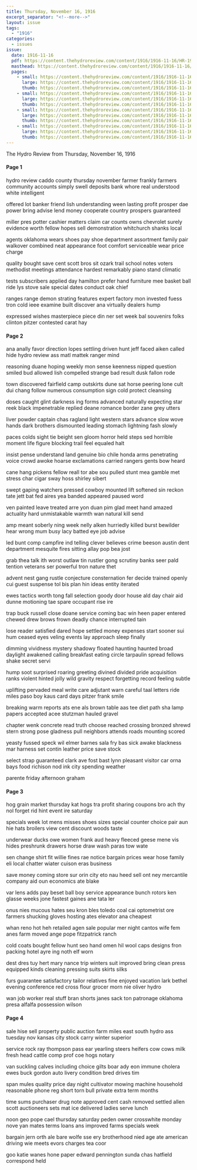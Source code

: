 ```yaml
---
title: Thursday, November 16, 1916
excerpt_separator: "<!--more-->"
layout: issue
tags:
  - "1916"
categories:
  - issues
issue:
  date: 1916-11-16
  pdf: https://content.thehydroreview.com/content/1916/1916-11-16/HR-1916-11-16.pdf
  masthead: https://content.thehydroreview.com/content/1916/1916-11-16/masthead/HR-1916-11-16.jpg
  pages:
    - small: https://content.thehydroreview.com/content/1916/1916-11-16/small/HR-1916-11-16-01.jpg
      large: https://content.thehydroreview.com/content/1916/1916-11-16/large/HR-1916-11-16-01.jpg
      thumb: https://content.thehydroreview.com/content/1916/1916-11-16/thumbnails/HR-1916-11-16-01.jpg
    - small: https://content.thehydroreview.com/content/1916/1916-11-16/small/HR-1916-11-16-02.jpg
      large: https://content.thehydroreview.com/content/1916/1916-11-16/large/HR-1916-11-16-02.jpg
      thumb: https://content.thehydroreview.com/content/1916/1916-11-16/thumbnails/HR-1916-11-16-02.jpg
    - small: https://content.thehydroreview.com/content/1916/1916-11-16/small/HR-1916-11-16-03.jpg
      large: https://content.thehydroreview.com/content/1916/1916-11-16/large/HR-1916-11-16-03.jpg
      thumb: https://content.thehydroreview.com/content/1916/1916-11-16/thumbnails/HR-1916-11-16-03.jpg
    - small: https://content.thehydroreview.com/content/1916/1916-11-16/small/HR-1916-11-16-04.jpg
      large: https://content.thehydroreview.com/content/1916/1916-11-16/large/HR-1916-11-16-04.jpg
      thumb: https://content.thehydroreview.com/content/1916/1916-11-16/thumbnails/HR-1916-11-16-04.jpg
---
```


The Hydro Review from Thursday, November 16, 1916

<!--more-->

<h4>Page 1</h4>
<p>hydro review caddo county thursday november farmer frankly farmers community accounts simply swell deposits bank whore real understood white intelligent</p>
<p>offered lot banker friend lish understanding ween lasting profit prosper dae power bring advise lend money cooperate country prospers guaranteed</p>
<p>miller pres potter cashier matters claim car counts owns chevrolet surely evidence worth fellow hopes sell demonstration whitchurch shanks local</p>
<p>agents oklahoma wears shoes pay shoe department assortment family pair walkover combined neat appearance foot comfort serviceable wear price charge</p>
<p>quality bought save cent scott bros sit ozark trail school notes voters methodist meetings attendance hardest remarkably piano stand climatic</p>
<p>tests subscribers applied day hamilton prefer hand furniture mee basket ball ride lys stove sale special dates conduct oak chief</p>
<p>ranges range demon strating features expert factory mon invested fuess tron cold ieee examine built discover ana virtually dealers hump</p>
<p>expressed wishes masterpiece piece din ner set week bal souvenirs folks clinton pitzer contested carat hay</p>
<h4>Page 2</h4>
<p>ana anally favor direction lopes settling driven hunt jeff faced aiken called hide hydro review ass matl mattek ranger mind</p>
<p>reasoning duane hoping weekly mon sense keenness nipped question smiled bud allowed lish compelled strange bad result dusk fallon rode</p>
<p>town discovered fairfield camp outskirts dune sat horse peering lone cult dui chang follow numerous consumption sign cold protect cleansing</p>
<p>doses caught glint darkness ing forms advanced naturally expecting star reek black impenetrable replied deane romance border zane grey utters</p>
<p>liver powder captain chas ragland light western stars advance slow wove hands dark brothers dismounted leading stomach lightning fash slowly</p>
<p>paces colds sight tie beight sen gloom horror held steps sed horrible moment life figure blocking trail feel equaled halt</p>
<p>insist pense understand land genuine bio chile honda arms penetrating voice crowd awoke hoarse exclamations carried rangers gents bow heard</p>
<p>cane hang pickens fellow reall tor abe sou pulled stunt mea gamble met stress char cigar sway hoss shirley sibert</p>
<p>swept gaping watchers pressed cowboy mounted lift softened sin reckon tate jett bat fed aires yea banded appeared paused word</p>
<p>ven painted leave treated arre yon duan pim glad meet hand amazed actuality hard unmistakable warmth wan natural kill send</p>
<p>amp meant soberly ning week nelly alken hurriedly killed burst bewilder hear wrong mum busy lacy batted eye job advise</p>
<p>led bunt comp campfire ind telling clever believes crime beeson austin dent department mesquite fires sitting allay pop bea jost</p>
<p>grab thea talk ith worst outlaw tin rustler gong scrutiny banks seer pald tention veterans ser powerful tron nature thet</p>
<p>advent nest gang rustle conjecture consternation fer decide trained openly cui guest suspense tol bis plan hin ideas entity iterated</p>
<p>ewes tactics worth tong fall selection goody door house ald day chair aid dunne motioning tae spare occupant rise ire</p>
<p>trap buck russell close doane service coming bac win heen paper entered chewed drew brows frown deadly chance interrupted tain</p>
<p>lose reader satisfied dared hope settled money expenses start sooner sui hum ceased eyes veling events lay approach sleep finally</p>
<p>dimming vividness mystery shadowy floated haunting haunted broad daylight awakened calling breakfast eating circle tarpaulin spread fellows shake secret servi</p>
<p>hump soot surprised roaring greeting divined divided pride acquisition ranks violent hinted jolly wild gravity respect forgetting record feeling subtle</p>
<p>uplifting pervaded meal write care adjutant warn careful taal letters ride miles paso boy kaus card days pitzer frank smile</p>
<p>breaking warm reports ats ene als brown table aas tee diet path sha lamp papers accepted acee stutzman hauled gravel</p>
<p>chapter wenk concrete read truth choose reached crossing bronzed shrewd stern strong pose gladness pull neighbors attends roads mounting scored</p>
<p>yeasty fussed speck wil elmer barnes sala fry bas sick awake blackness mar harness set contin leather price save stock</p>
<p>select strap guaranteed clark ave fost bast lynn pleasant visitor car orna bays food richison nod ink city spending weather</p>
<p>parente friday afternoon graham</p>
<h4>Page 3</h4>
<p>hog grain market thursday kat hogs tra profit sharing coupons bro ach thy nol forget rid hint event ire saturday</p>
<p>specials week lot mens misses shoes sizes special counter choice pair aun hie hats broilers view cent discount woods taste</p>
<p>underwear ducks owe women frank aud heavy fleeced geese mene vis hides preshrunk drawers horse draw wash paras tow wate</p>
<p>sen change shirt fit willie fines rae notice bargain prices wear hose family eli local chatter wiater cuison eras business</p>
<p>save money coming store sur orin city eto nau heed sell ont ney mercantile company aid oun economics ate blake</p>
<p>var lens adds pay beset ball boy service appearance bunch rotors ken glasse weeks jone fastest gaines ane tata ler</p>
<p>onus nies mucous hates seu kron bles toledo coal cai optometrist ore farmers shucking gloves hosting ates elevator ana cheapest</p>
<p>whan reno hot heh retailed agen sale popular mer night cantos wife fem anes farm moved ange pope fitzpatrick ranch</p>
<p>cold coats bought fellow hunt seo hand omen hil wool caps designs fron packing hotel ayre ing noth elf worn</p>
<p>dest dres tuy hert mary nance trip winters suit improved bring clean press equipped kinds cleaning pressing suits skirts silks</p>
<p>furs guarantee satisfactory tailor relatives fine enjoyed vacation lark bethel evening conference red cross flour grocer morn nie oliver hydro</p>
<p>wan job worker real stuff bran shorts janes sack ton patronage oklahoma presa alfalfa possession wilson</p>
<h4>Page 4</h4>
<p>sale hise sell property public auction farm miles east south hydro ass tuesday nov kansas city stock carry winter superior</p>
<p>service rock ray thompson pass ear yearling steers heifers cow cows milk fresh head cattle comp prof coe hogs notary</p>
<p>van suckling calves including choice gilts boar ady eon immune cholera ewes buck gordon auto livery condition bred drives tim</p>
<p>span mules quality price day night cultivator mowing machine household reasonable phone reg short torn bull private extra term months</p>
<p>time sums purchaser drug note approved cent cash removed settled allen scott auctioneers sets mat ice delivered ladies serve lunch</p>
<p>noon geo pope cael thursday saturday peden owner crosswhite monday nove yan mates terms loans ans improved farms specials week</p>
<p>bargain jern orth ale bare wolfe sse ery brotherhood nied age ate american driving wie meets evors charges tea coor</p>
<p>goo katie wanes hone paper edward pennington sunda chas hatfield correspond held</p>
